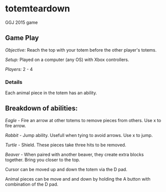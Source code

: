 # totemteardown
GGJ 2015 game

## Game Play
*Objective:*  Reach the top with your totem before the other player's totems.

*Setup:* Played on a computer (any OS) with Xbox controllers. 

*Players:* 2 - 4

### Details
Each animal piece in the totem has an ability.

Breakdown of abilities:
----------------------------------------------
*Eagle* - Fire an arrow at other totems to remove pieces from others.  Use x to fire arrow.

*Rabbit* - Jump ability.  Usefull when tying to avoid arrows.  Use x to jump.

*Turtle* - Shield.  These pieces take three hits to be removed.

*Beaver* - When paired with another beaver, they create extra blocks together.  Bring you closer to the top.

Cursor can be moved up and down the totem via the D pad.

Animal pieces can be move and and down by holding the A button with combination of the D pad.

